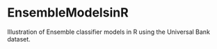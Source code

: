 # EnsembleModelsinR

Illustration of Ensemble classifier models in R using the Universal Bank dataset.

